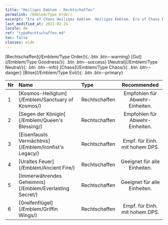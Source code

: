 ```yaml
---
title: "Heiliges Emblem - Rechtschaffen"
permalink: /Emblem/Type Order/
excerpt: "Era of Chaos Heiliges Emblem. Heiliges Emblem. Era of Chaos Heiliges Emblem Rechtschaffen. Era of Chaos Rechtschaffen"
last_modified_at: 2021-02-24
locale: de
ref: "typeRechtschaffen.md"
toc: false
classes: wide
---
```


  [Rechtschaffen](/Emblem/Type Order/){: .btn .btn--warning}   [Gut](/Emblem/Type Goodness/){: .btn .btn--success}   [Neutral](/Emblem/Type Neutral/){: .btn .btn--info}   [Chaos](/Emblem/Type Chaos/){: .btn .btn--danger}   [Böse](/Emblem/Type Evil/){: .btn .btn--primary} 

  |  Nr  |             Name            |    Type    |   Recommended   |
  |:-----|:----------------------------|:-----------|:---------------:|
  | 1 | [Kosmos-Heiligtum](/Emblem/Sanctuary of Kosmos/) | Rechtschaffen | Empfohlen für Abwehr-Einheiten. | 
  | 2 | [Segen der Königin](/Emblem/Queen's Blessing/) | Rechtschaffen | Empfohlen für Abwehr-Einheiten. | 
  | 3 | [Eisenfausts Vermächtnis](/Emblem/Ironfist's Legacy/) | Rechtschaffen | Empf. für Einh. mit hohem DPS. | 
  | 4 | [Uraltes Feuer](/Emblem/Ancient Fire/) | Rechtschaffen | Geeignet für alle Einheiten. | 
  | 5 | [Immerwährendes Geheimnis](/Emblem/Everlasting Secret/) | Rechtschaffen | Geeignet für alle Einheiten. | 
  | 6 | [Greifenflügel](/Emblem/Griffin Wings/) | Rechtschaffen | Empf. für Einh. mit hohem DPS. | 
